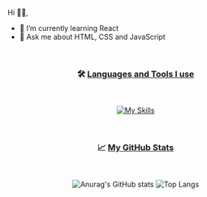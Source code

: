 Hi 👋🏻,
- 🌱 I’m currently learning React
- 💬 Ask me about HTML, CSS and JavaScript
<br/>
 <h3 align="center">
  🛠️ <ins>Languages and Tools I use</ins>
</h3>
<br/>
<div align="center">
  
  [![My Skills](https://skillicons.dev/icons?i=html,css,js,react,redux,nodejs,java,vscode&theme=light)](https://skillicons.dev)

</div>
<br/>
<h3 align="center">
 📈 <ins>My GitHub Stats</ins>
</h3>
<br/>
<div align="center">
  
  ![Anurag's GitHub stats](https://github-readme-stats.vercel.app/api?username=irenesjv&show_icons=true&theme=transparent&hide=contribs,prs) ![Top Langs](https://github-readme-stats.vercel.app/api/top-langs/?username=irenesjv&layout=compact&theme=transparent)
</div>


<!---
irenesjv/irenesjv is a ✨ special ✨ repository because its `README.md` (this file) appears on your GitHub profile.
You can click the Preview link to take a look at your changes.
--->
